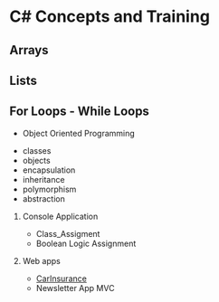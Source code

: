 # C# Concepts and Training

## Arrays
## Lists
## For Loops - While Loops
 * Object Oriented Programming
  + classes
  + objects
  + encapsulation
  + inheritance
  + polymorphism
  + abstraction

1. Console Application
   - Class_Assigment
   - Boolean Logic Assignment

2. Web apps
   - [CarInsurance](https://github.com/AnthonyCoding1134/C-Sharp_ASP.net/tree/8d980433fbe966e2fab8eadeb428bf6170109b19/CarInsurance)
   - Newsletter App MVC





